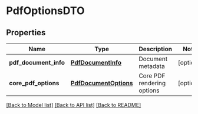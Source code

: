 # PdfOptionsDTO

## Properties
Name | Type | Description | Notes
------------ | ------------- | ------------- | -------------
**pdf_document_info** | [**PdfDocumentInfo**](PdfDocumentInfo.md) | Document metadata | [optional] 
**core_pdf_options** | [**PdfDocumentOptions**](PdfDocumentOptions.md) | Core PDF rendering options | [optional] 

[[Back to Model list]](../README.md#documentation-for-models) [[Back to API list]](../README.md#documentation-for-api-endpoints) [[Back to README]](../README.md)



